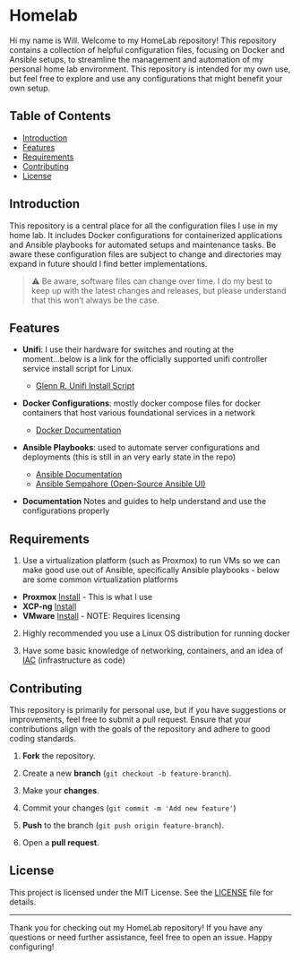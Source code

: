 # Homelab
Hi my name is Will. Welcome to my HomeLab repository! This repository contains a collection of helpful configuration files, focusing on Docker and Ansible setups, to streamline the management and automation of my personal home lab environment. This repository is intended for my own use, but feel free to explore and use any configurations that might benefit your own setup.

## Table of Contents
* [Introduction](#introduction)
* [Features](#features)
* [Requirements](#requirements)
* [Contributing](#contributing)
* [License](#license)

## Introduction
This repository is a central place for all the configuration files I use in my home lab. It includes Docker configurations for containerized applications and Ansible playbooks for automated setups and maintenance tasks. Be aware these configuration files are subject to change and directories may expand in future should I find better implementations.

> :warning: Be aware, software files can change over time. I do my best to keep up with the latest changes and releases, but please understand that this won’t always be the case.

## Features
* **Unifi**: I use their hardware for switches and routing at the moment...below is a link for the officially supported unifi controller service install script for Linux.

    * <a href="https://glennr.nl/s/unifi-network-controller" target="_blank" rel="noopener noreferrer">Glenn R. Unifi Install Script</a>
* **Docker Configurations**: mostly docker compose files for docker containers that host various foundational services in a network

    * <a href="https://docs.docker.com/" target="_blank" rel="noopener noreferrer">Docker Documentation</a>

* **Ansible Playbooks**: used to automate server configurations and deployments (this is still in an very early state in the repo)

    * <a href="https://docs.ansible.com/" target="_blank" rel="noopener noreferrer">Ansible Documentation</a>
    * <a href="https://github.com/semaphoreui/semaphore" target="_blank" rel="noopener noreferrer">Ansible Sempahore (Open-Source Ansible UI)</a>
* **Documentation** Notes and guides to help understand and use the configurations properly

## Requirements
1. Use a virtualization platform (such as Proxmox) to run VMs so we can make good use out of Ansible, specifically Ansible playbooks - below are some common virtualization platforms
* **Proxmox** <a href="https://www.proxmox.com/en/proxmox-virtual-environment/get-started" target="_blank" rel="noopener noreferrer">Install</a> - This is what I use
* **XCP-ng** <a href="https://docs.xcp-ng.org/installation/install-xcp-ng/" target="_blank" rel="noopener noreferrer">Install</a>
* **VMware** <a href="https://www.vmware.com/tryvmware_tpl/hypervisor7.html" target="_blank" rel="noopener noreferrer">Install</a>  - NOTE: Requires licensing

2. Highly recommended you use a Linux OS distribution for running docker

3. Have some basic knowledge of networking, containers, and an idea of [IAC](https://aws.amazon.com/what-is/iac/#:~:text=Infrastructure%20as%20code%20(IaC)%20is,%2C%20database%20connections%2C%20and%20storage.) (infrastructure as code)

## Contributing
This repository is primarily for personal use, but if you have suggestions or improvements, feel free to submit a pull request. Ensure that your contributions align with the goals of the repository and adhere to good coding standards.

1. **Fork** the repository.

2.  Create a new **branch** (```git checkout -b feature-branch```).

3. Make your **changes**.
4. Commit your changes (```git commit -m 'Add new feature'```)
5. **Push** to the branch (```git push origin feature-branch```).
6. Open a **pull request**.

## License
This project is licensed under the MIT License. See the [LICENSE](https://github.com/willb6879/homelab/blob/main/LICENSE) file for details.


---

Thank you for checking out my HomeLab repository! If you have any questions or need further assistance, feel free to open an issue. Happy configuring!
